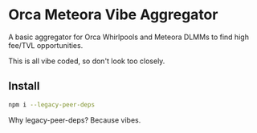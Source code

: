 # Orca Meteora Vibe Aggregator

A basic aggregator for Orca Whirlpools and Meteora DLMMs to find high fee/TVL opportunities.

This is all vibe coded, so don't look too closely.

## Install

```bash
npm i --legacy-peer-deps
```

Why legacy-peer-deps? Because vibes.
